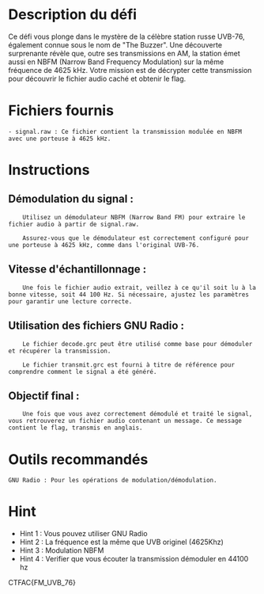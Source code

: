 # Description du défi

 Ce défi vous plonge dans le mystère de la célèbre station russe UVB-76, également connue sous le nom de "The Buzzer". Une découverte surprenante révèle que, outre ses transmissions en AM, la station émet aussi en NBFM (Narrow Band Frequency Modulation) sur la même fréquence de 4625 kHz. Votre mission est de décrypter cette transmission pour découvrir le fichier audio caché et obtenir le flag.

# Fichiers fournis
    - signal.raw : Ce fichier contient la transmission modulée en NBFM avec une porteuse à 4625 kHz.



# Instructions

## Démodulation du signal :

        Utilisez un démodulateur NBFM (Narrow Band FM) pour extraire le fichier audio à partir de signal.raw.

        Assurez-vous que le démodulateur est correctement configuré pour une porteuse à 4625 kHz, comme dans l'original UVB-76.

## Vitesse d'échantillonnage :

        Une fois le fichier audio extrait, veillez à ce qu'il soit lu à la bonne vitesse, soit 44 100 Hz. Si nécessaire, ajustez les paramètres pour garantir une lecture correcte.

## Utilisation des fichiers GNU Radio :

        Le fichier decode.grc peut être utilisé comme base pour démoduler et récupérer la transmission.

        Le fichier transmit.grc est fourni à titre de référence pour comprendre comment le signal a été généré.

## Objectif final :

        Une fois que vous avez correctement démodulé et traité le signal, vous retrouverez un fichier audio contenant un message. Ce message contient le flag, transmis en anglais.

# Outils recommandés

    GNU Radio : Pour les opérations de modulation/démodulation.


# Hint

- Hint 1 : Vous pouvez utiliser GNU Radio
- Hint 2 : La fréquence est la même que UVB originel (4625Khz)
- Hint 3 : Modulation NBFM
- Hint 4 : Verifier que vous écouter la transmission démoduler en 44100 hz

CTFAC{FM_UVB_76}